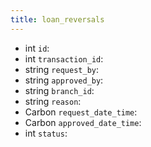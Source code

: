 ```yaml
---
title: loan_reversals  
---
```


- int `id`:
- int `transaction_id`:
- string `request_by`:
- string `approved_by`:
- string `branch_id`:
- string `reason`:
- Carbon `request_date_time`:
- Carbon `approved_date_time`:
- int `status`:
